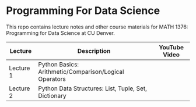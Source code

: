 # Programming For Data Science
This repo contains lecture notes and other course materials for MATH 1376: Programming for Data Science at CU Denver.

| Lecture       | Description                                  | YouTube Video     |
|-------------|----------------------------------------------|-----------------|
| Lecture 1     | Python Basics: Arithmetic/Comparison/Logical Operators                   |
| Lecture 2     | Python Data Structures: List, Tuple, Set, Dictionary    |
